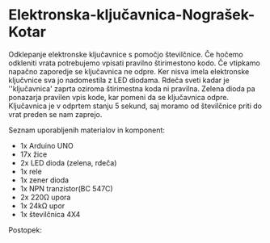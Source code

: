 # Elektronska-ključavnica-Nograšek-Kotar
Odklepanje elektronske ključavnice s pomočjo številčnice. Če hočemo odkleniti vrata potrebujemo vpisati pravilno štirimestono kodo. Če vtipkamo napačno zaporedje se ključavnica ne odpre. Ker nisva imela elektronske ključvnice sva jo nadomestila z LED diodama. Rdeča sveti kadar je ''ključavnica' zaprta oziroma štirimestna koda ni pravilna. Zelena dioda pa ponazarja pravilen vpis kode, kar pomeni da se ključavnica odpre. Ključavnica je v odprtem stanju 5 sekund, saj moramo od številčnice priti do vrat preden se nam zaprejo.

Seznam uporabljenih materialov in komponent:

- 1x Arduino UNO
- 17x žice
- 2x LED dioda (zelena, rdeča)
- 1x rele
- 1x zener dioda 
- 1x NPN tranzistor(BC 547C)
- 2x 220Ω upora
- 1x 24kΩ upor
- 1x številčnica 4X4

Postopek:

